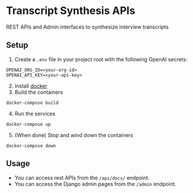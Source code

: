 # Transcript Synthesis APIs
REST APIs and Admin interfaces to synthesize interview transcripts

## Setup
1. Create a `.env` file in your project root with the following OpenAI secrets:
```
OPENAI_ORG_ID=<your-org-id>
OPENAI_API_KEY=<your-api-key>
```
2. Install [docker](https://docs.docker.com/get-docker/)
3. Build the containers
```
docker-compose build
```
4. Run the services
```
docker-compose up
```
5. (When done) Stop and wind down the containers
```
docker-compose down
```

## Usage
* You can access rest APIs from the `/api/docs/` endpoint.
* You can access the Django admin pages from the `/admin` endpoint.
